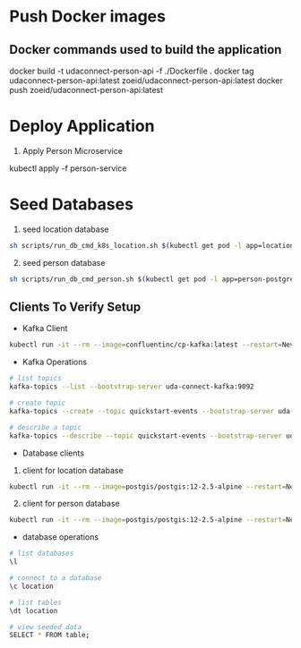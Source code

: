 # Push Docker images
## Docker commands used to build the application 
docker build -t udaconnect-person-api -f ./Dockerfile .
docker tag udaconnect-person-api:latest zoeid/udaconnect-person-api:latest
docker push zoeid/udaconnect-person-api:latest



# Deploy Application 
1. Apply Person Microservice

kubectl apply -f person-service




# Seed Databases

1. seed location database
```sh
sh scripts/run_db_cmd_k8s_location.sh $(kubectl get pod -l app=location-ms-postgres --no-headers -o jsonpath='{.items[0].metadata.name}{"\n"}')
```
2. seed person database
```sh
sh scripts/run_db_cmd_person.sh $(kubectl get pod -l app=person-postgres --no-headers -o jsonpath='{.items[0].metadata.name}{"\n"}')
```

## Clients To Verify Setup

* Kafka Client

```sh
kubectl run -it --rm --image=confluentinc/cp-kafka:latest --restart=Never --env=KAFKA_BROKER_ID=ignored --env=KAFKA_ZOOKEEPER_CONNECT=ignored  kafka-client -- bash
```

* Kafka Operations 
```sh
# list topics
kafka-topics --list --bootstrap-server uda-connect-kafka:9092

# create topic
kafka-topics --create --topic quickstart-events --bootstrap-server uda-connect-kafka:9092 --partitions 1 --replication-factor 1

# describe a topic 
kafka-topics --describe --topic quickstart-events --bootstrap-server uda-connect-kafka:9092
```

* Database clients

1. client for location database
```sh
kubectl run -it --rm --image=postgis/postgis:12-2.5-alpine --restart=Never postgres-client -- psql -h location-ms-postgres -U ct_admin -d location
```
2. client for person database
```sh
kubectl run -it --rm --image=postgis/postgis:12-2.5-alpine --restart=Never postgres-client -- psql -h person-postgres -U ct_admin -d udaconnectperson
```

* database operations 
```sh
# list databases
\l

# connect to a database
\c location

# list tables
\dt location

# view seeded data
SELECT * FROM table;

```
